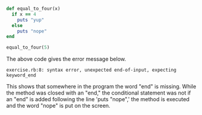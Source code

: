 ```ruby
def equal_to_four(x)
  if x == 4
    puts "yup"
  else
    puts "nope"
end

equal_to_four(5)
```

The above code gives the error message below.

```
exercise.rb:8: syntax error, unexpected end-of-input, expecting keyword_end
```

This shows that somewhere in the program the word "end" is missing. While the method was closed with an "end," the conditional statement was not if an "end" is added following the line 'puts "nope",' the method is executed and the word "nope" is put on the screen. 